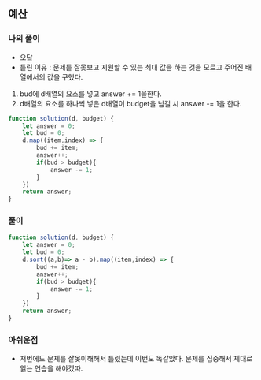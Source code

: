 ## 예산 
### 나의 풀이
- 오답 
- 틀린 이유 : 문제를 잘못보고 지원할 수 있는 최대 값을 하는 것을 모르고 주어진 배열에서의 값을 구했다. 
1. bud에 d배열의 요소를 넣고 answer += 1을한다.
2. d배열의 요소를 하나씩 넣은 d배열이 budget을 넘길 시 answer -= 1을 한다.
```jsx
function solution(d, budget) {
    let answer = 0;
    let bud = 0;
    d.map((item,index) => {
        bud += item;
        answer++;
        if(bud > budget){
            answer -= 1;
        }
    })
    return answer;
}
```

### 풀이
```jsx
function solution(d, budget) {
    let answer = 0;
    let bud = 0;
    d.sort((a,b)=> a - b).map((item,index) => {
        bud += item;
        answer++;
        if(bud > budget){
            answer -= 1;
        }
    })
    return answer;
}
```

### 아쉬운점
- 저번에도 문제를 잘못이해해서 틀렸는데 이번도 똑같았다. 문제를 집중해서 제대로 읽는 연습을 해야겠따.
